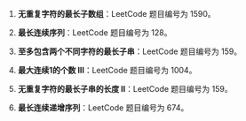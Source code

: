 1. **无重复字符的最长子数组**：LeetCode 题目编号为 1590。

2. **最长连续序列**：LeetCode 题目编号为 128。

3. **至多包含两个不同字符的最长子串**：LeetCode 题目编号为 159。

4. **最大连续1的个数 III**：LeetCode 题目编号为 1004。

5. **无重复字符的最长子串的长度 II**：LeetCode 题目编号为 159。

6. **最长连续递增序列**：LeetCode 题目编号为 674。

